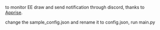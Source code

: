 to monitor EE draw and send notification through discord, thanks to [Apprise](https://github.com/caronc/apprise).

change the sample_config.json and rename it to config.json, run main.py

